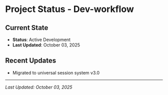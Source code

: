 # Project Status - Dev-workflow

## Current State
- **Status**: Active Development
- **Last Updated**: October 03, 2025

## Recent Updates
- Migrated to universal session system v3.0

---
*Last Updated: October 03, 2025*
